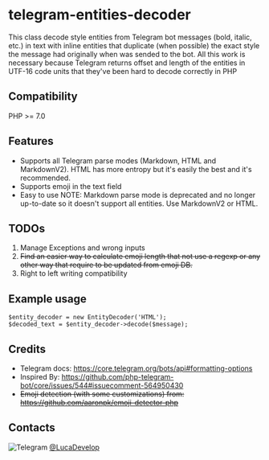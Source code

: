 # telegram-entities-decoder

This class decode style entities from Telegram bot messages (bold, italic, etc.) in text with inline entities that duplicate (when possible) the
exact style the message had originally when was sended to the bot.
All this work is necessary because Telegram returns offset and length of the entities in UTF-16 code units that they've been hard to decode correctly in PHP 

## Compatibility
PHP >= 7.0

## Features
- Supports all Telegram parse modes (Markdown, HTML and MarkdownV2). HTML has more entropy but it's easily the best and it's recommended.
- Supports emoji in the text field
- Easy to use
NOTE: Markdown parse mode is deprecated and no longer up-to-date so it doesn't support all entities. Use MarkdownV2 or HTML.

## TODOs
1) Manage Exceptions and wrong inputs
2) ~~Find an easier way to calculate emoji length that not use a regexp or any other way that require to be updated from emoji DB.~~
3) Right to left writing compatibility

## Example usage
```
$entity_decoder = new EntityDecoder('HTML');
$decoded_text = $entity_decoder->decode($message);
```

## Credits
- Telegram docs: https://core.telegram.org/bots/api#formatting-options
- Inspired By: https://github.com/php-telegram-bot/core/issues/544#issuecomment-564950430
- ~~Emoji detection (with some customizations) from: https://github.com/aaronpk/emoji-detector-php~~

## Contacts
![Telegram](https://telegram.org/favicon.ico) [@LucaDevelop](https://t.me/LucaDevelop)
